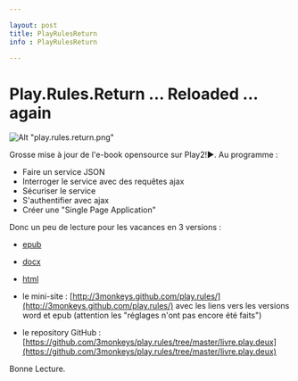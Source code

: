 ```yaml
---

layout: post
title: PlayRulesReturn
info : PlayRulesReturn

---
```


# Play.Rules.Return ... Reloaded ... again

![Alt "play.rules.return.png"](https://github.com/k33g/k33g.github.com/raw/master/images/play.rules.return.png)

Grosse mise à jour de l'e-book opensource sur Play2!►. Au programme :

- Faire un service JSON
- Interroger le service avec des requêtes ajax
- Sécuriser le service
- S'authentifier avec ajax
- Créer une "Single Page Application"

Donc un peu de lecture pour les vacances en 3 versions :

- [epub](https://github.com/3monkeys/play.rules/raw/master/livre.play.deux/play2.rules.return.epub)
- [docx](https://github.com/3monkeys/play.rules/raw/master/livre.play.deux/play2.rules.return.docx)
- [html](http://3monkeys.github.com/play.rules/livre.play.deux.web/play2.rules.return.html)


- le mini-site : [http://3monkeys.github.com/play.rules/](http://3monkeys.github.com/play.rules/) avec les liens vers les versions word et epub (attention les "réglages n'ont pas encore été faits")
- le repository GitHub : [https://github.com/3monkeys/play.rules/tree/master/livre.play.deux](https://github.com/3monkeys/play.rules/tree/master/livre.play.deux)

Bonne Lecture.
